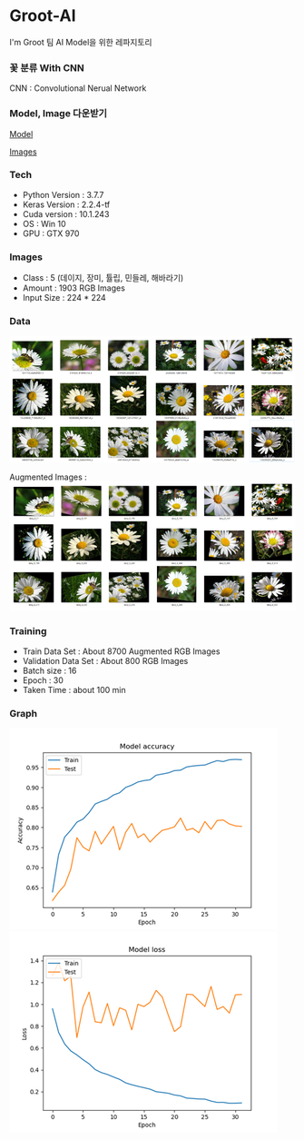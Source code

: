 # Groot-AI
I'm Groot 팀 AI Model을 위한 레파지토리

### 꽃 분류 With CNN
CNN : Convolutional Nerual Network

### Model, Image 다운받기
[Model](https://drive.google.com/file/d/1c2vdaoThdqvEJFc6kMGIq72UEFT8HS4q/view?usp=sharing)

[Images](https://drive.google.com/file/d/1K9BiI-k5xqCaIHQgkx74jtXELe0TerZz/view?usp=sharing)


### Tech
- Python Version : 3.7.7
- Keras Version : 2.2.4-tf
- Cuda version : 10.1.243
- OS : Win 10
- GPU : GTX 970

### Images
- Class : 5 (데이지, 장미, 튤립, 민들레, 해바라기)
- Amount : 1903 RGB Images
- Input Size : 224 * 224

### Data
![](./img/img_0.bmp)

Augmented Images :
![](./img/img_1.bmp)

### Training
- Train Data Set : About 8700 Augmented RGB Images
- Validation Data Set : About 800 RGB Images
- Batch size : 16
- Epoch : 30
- Taken Time : about 100 min

### Graph
![](./img/img_2.bmp)
![](./img/img_3.bmp)
